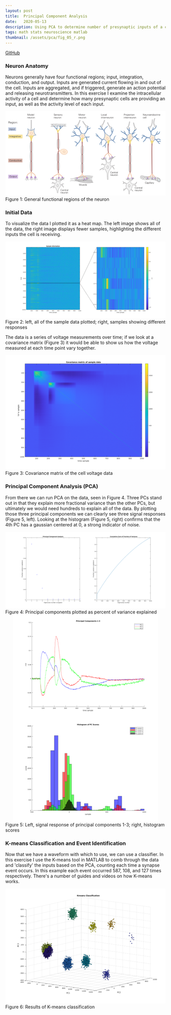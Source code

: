 ```yaml
---
layout: post
title:  Principal Component Analysis
date:   2020-05-13
description: Using PCA to determine number of presynaptic inputs of a cell
tags: math stats neuroscience matlab
thumbnail: /assets/pca/fig_05_r.png
---
```


<p>
  <a href=""></a><div class=""></div>
  <a href="https://github.com/alexanderhay2020/408/blob/master/hw/hw5/homework5.m"><div class="color-button">GitHub</div></a>
</p>

### Neuron Anatomy

Neurons generally have four functional regions; input, integration, conduction, and output. Inputs are generated current flowing in and out of the cell. Inputs are aggregated, and if triggered, generate an action potential and releasing neurotransmitters. In this exercise I examine the intracellular activity of a cell and determine how many presynaptic cells are providing an input, as well as the activity level of each input.

<div class="img_row">
  <img class="col three" src="/assets/pca/fig_01.png">
</div>
<div class="col three caption">
  Figure 1: General functional regions of the neuron
</div>

### Initial Data

To visualize the data I plotted it as a heat map. The left image shows all of the data, the right image displays fewer samples, highlighting the different inputs the cell is receiving.

<div class="img_row">
  <img class="col three" src="/assets/pca/fig_02.png">
</div>
<div class="col three caption">
  Figure 2: left, all of the sample data plotted; right, samples showing different responses
</div>

The data is a series of voltage measurements over time; if we look at a covariance matrix (Figure 3) it would be able to show us how the voltage measured at each time point vary together.

<div class="img_row">
  <img class="col three" src="/assets/pca/fig_03.png">
</div>
<div class="col three caption">
  Figure 3: Covariance matrix of the cell voltage data
</div>


### Principal Component Analysis (PCA)

From there we can run PCA on the data, seen in Figure 4. Three PCs stand out in that they explain more fractional variance than the other PCs, but ultimately we would need hundreds to explain all of the data. By plotting those three principal components we can clearly see three signal responses (Figure 5, left). Looking at the histogram (Figure 5, right) confirms that the 4th PC has a gaussian centered at 0, a strong indicator of noise.

<div class="img_row">
  <img class="col" src="/assets/pca/fig_04.png">
</div>
<div class="col three caption">
  Figure 4: Principal components plotted as percent of variance explained
</div>

<div class="img_row" style="margin-right:1.5rem; margin-left:1.5rem;" >
  <img class="col two" style="float:left; padding-right: 1rem;" src="/assets/pca/fig_05_l.png">
  <img class="col two" style="float:right; padding-left: 1rem;" src="/assets/pca/fig_05_r.png">
</div>

<div class="col three caption">
  Figure 5: Left, signal response of principal components 1-3; right, histogram scores
</div>

### K-means Classification and Event Identification

Now that we have a waveform with which to use, we can use a classifier. In this exercise I use the K-means tool in MATLAB to comb through the data and 'classify' the inputs based on the PCA, counting each time a synapse event occurs. In this example each event occurred 587, 108, and 127 times respectively. There's a number of guides and videos on how K-means works.

<!-- <div class="img_row" > -->
  <img class="col three" src="/assets/pca/fig_06.png">
<!-- </div> -->

<div class="col three caption">
  Figure 6: Results of K-means classification
</div>

